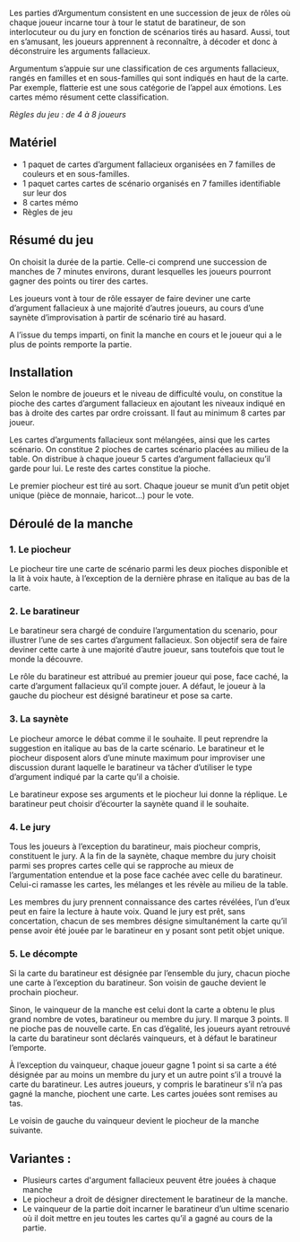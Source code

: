 Les parties d’Argumentum consistent en une succession de jeux de rôles où chaque joueur incarne tour à tour le statut de baratineur, de son interlocuteur ou du jury  en fonction de scénarios tirés au hasard. Aussi, tout en s’amusant, les joueurs apprennent à reconnaître, à décoder et donc à déconstruire les arguments fallacieux.

Argumentum s’appuie sur une classification de ces arguments fallacieux, rangés en familles et en sous-familles qui sont indiqués en haut de la carte. Par exemple, flatterie est une sous catégorie de l’appel aux émotions. Les cartes mémo résument cette classification.

*Règles du jeu : de 4 à 8 joueurs*

## Matériel

* 1 paquet de cartes d’argument fallacieux organisées en 7 familles de couleurs et en sous-familles.
* 1 paquet cartes cartes de scénario organisés en 7 familles identifiable sur leur dos
* 8 cartes mémo
* Règles de jeu
   
## Résumé du jeu

On choisit la durée de la partie. Celle-ci comprend une succession de manches de 7 minutes environs, durant lesquelles les joueurs pourront gagner des points ou tirer des cartes. 

Les joueurs vont à tour de rôle essayer de faire deviner une carte d’argument fallacieux à une majorité d’autres joueurs, au cours d’une saynète d’improvisation à partir de scénario tiré au hasard. 

A l’issue du temps imparti, on finit la manche en cours et le joueur qui a le plus de points remporte la partie.

## Installation

Selon le nombre de joueurs et le niveau de difficulté voulu, on constitue la pioche des cartes d’argument fallacieux en ajoutant les niveaux indiqué en bas à droite des cartes par ordre croissant. Il faut au minimum 8 cartes par joueur. 

Les cartes d’arguments fallacieux sont mélangées, ainsi que les cartes scénario. On constitue 2 pioches de cartes scénario placées au milieu de la table. On distribue à chaque joueur 5 cartes d’argument fallacieux qu’il garde pour lui. Le reste des cartes constitue la pioche. 

Le premier piocheur est tiré au sort. Chaque joueur se munit d’un petit objet unique (pièce de monnaie, haricot…) pour le vote.

## Déroulé de la manche

### 1.       Le piocheur

Le piocheur tire une carte de scénario parmi les deux pioches disponible et la lit à voix haute, à l’exception de la dernière phrase en italique au bas de la carte.

### 2.       Le baratineur

Le baratineur sera chargé de conduire l’argumentation du scenario, pour illustrer l’une de ses cartes d’argument fallacieux. Son objectif sera de faire deviner cette carte à une majorité d’autre joueur, sans toutefois que tout le monde la découvre.

Le rôle du baratineur est attribué au premier joueur qui pose, face caché, la carte d’argument fallacieux qu’il compte jouer. A défaut, le joueur à la gauche du piocheur est désigné baratineur et pose sa carte.

### 3.       La saynète

Le piocheur amorce le débat comme il le souhaite. Il peut reprendre la suggestion en italique au bas de la carte scénario. Le baratineur et le piocheur disposent alors d’une minute maximum pour improviser une discussion durant laquelle le baratineur va tâcher d’utiliser le type d’argument indiqué par la carte qu’il a choisie. 

Le baratineur expose ses arguments et le piocheur lui donne la réplique. Le baratineur peut choisir d’écourter la saynète quand il le souhaite.

### 4.       Le jury

Tous les joueurs à l’exception du baratineur, mais piocheur compris, constituent le jury. A la fin de la saynète, chaque membre du jury choisit parmi ses propres cartes celle qui se rapproche au mieux de l’argumentation entendue et la pose face cachée avec celle du baratineur. Celui-ci ramasse les cartes, les mélanges et les révèle au milieu de la table.

Les membres du jury prennent connaissance des cartes révélées, l’un d’eux peut en faire la lecture à haute voix. Quand le jury est prêt, sans concertation, chacun de ses membres désigne simultanément la carte qu’il pense avoir été jouée par le baratineur en y posant sont petit objet unique.

### 5.       Le décompte

Si la carte du baratineur est désignée par l’ensemble du jury, chacun pioche une carte à l’exception du baratineur. Son voisin de gauche devient le prochain piocheur.

Sinon, le vainqueur de la manche est celui dont la carte a obtenu le plus grand nombre de votes, baratineur ou membre du jury. Il marque 3 points. Il ne pioche pas de nouvelle carte. En cas d’égalité, les joueurs ayant retrouvé la carte du baratineur sont déclarés vainqueurs, et à défaut le baratineur l’emporte.

À l’exception du vainqueur, chaque joueur gagne 1 point si sa carte a été désignée par au moins un membre du jury et un autre point s’il a trouvé la carte du baratineur.
Les autres joueurs, y compris le baratineur s’il n’a pas gagné la manche, piochent une carte. Les cartes jouées sont remises au tas.

Le voisin de gauche du vainqueur devient le piocheur de la manche suivante.


## Variantes :

* Plusieurs cartes d'argument fallacieux peuvent être jouées à chaque manche
* Le piocheur a droit de désigner directement le baratineur de la manche.
* Le vainqueur de la partie doit incarner le baratineur d’un ultime scenario où il doit mettre en jeu toutes les cartes qu’il a gagné au cours de la partie.